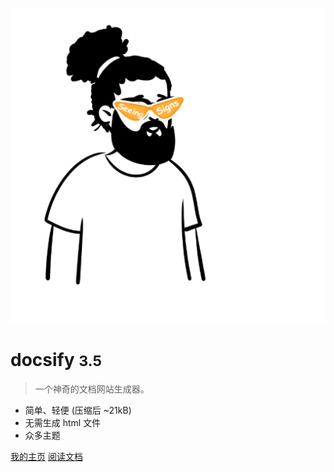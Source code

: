 <!-- _coverpage.md -->

![logo](_media/user.png)

# docsify <small>3.5</small>

> 一个神奇的文档网站生成器。

- 简单、轻便 (压缩后 ~21kB)
- 无需生成 html 文件
- 众多主题

[我的主页](https://001100.best/)
[阅读文档](README.md)